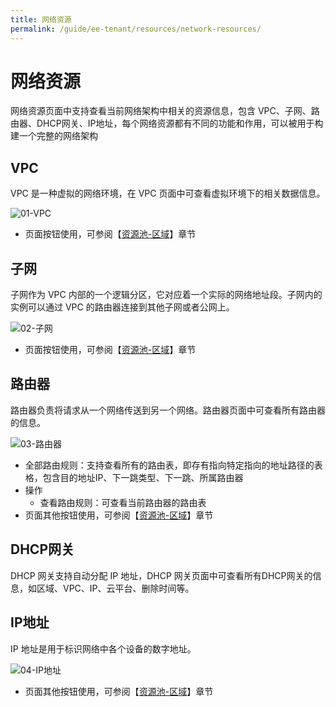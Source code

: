 ```yaml
---
title: 网络资源
permalink: /guide/ee-tenant/resources/network-resources/
---
```


# 网络资源

网络资源页面中支持查看当前网络架构中相关的资源信息，包含 VPC、子网、路由器、DHCP网关、IP地址，每个网络资源都有不同的功能和作用，可以被用于构建一个完整的网络架构

## VPC

VPC 是一种虚拟的网络环境，在 VPC 页面中可查看虚拟环境下的相关数据信息。

![01-VPC](https://yunshan-guangzhou.oss-cn-beijing.aliyuncs.com/pub/pic/202304266448916ab2058.png)

- 页面按钮使用，可参阅【[资源池-区域](./network-resources/)】章节

## 子网

子网作为 VPC 内部的一个逻辑分区，它对应着一个实际的网络地址段。子网内的实例可以通过 VPC 的路由器连接到其他子网或者公网上。

![02-子网](https://yunshan-guangzhou.oss-cn-beijing.aliyuncs.com/pub/pic/202304266448943337299.png)

- 页面按钮使用，可参阅【[资源池-区域](./network-resources/)】章节

## 路由器

路由器负责将请求从一个网络传送到另一个网络。路由器页面中可查看所有路由器的信息。

![03-路由器](https://yunshan-guangzhou.oss-cn-beijing.aliyuncs.com/pub/pic/2023042664489e7cde5f0.png)

- 全部路由规则：支持查看所有的路由表，即存有指向特定指向的地址路径的表格，包含目的地址IP、下一跳类型、下一跳、所属路由器
- 操作
  - 查看路由规则：可查看当前路由器的路由表
- 页面其他按钮使用，可参阅【[资源池-区域](./network-resources/)】章节

## DHCP网关

DHCP 网关支持自动分配 IP 地址，DHCP 网关页面中可查看所有DHCP网关的信息，如区域、VPC、IP、云平台、删除时间等。

## IP地址

IP 地址是用于标识网络中各个设备的数字地址。

![04-IP地址](https://yunshan-guangzhou.oss-cn-beijing.aliyuncs.com/pub/pic/202304266448be4281264.png)

- 页面其他按钮使用，可参阅【[资源池-区域](./network-resources/)】章节